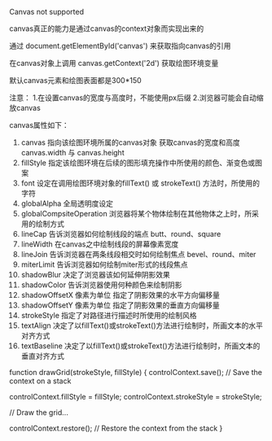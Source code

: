 <canvas id="canvas" width="600" height="300">Canvas not supported</canvas>

canvas真正的能力是通过canvas的context对象而实现出来的  

通过 document.getElementById('canvas') 来获取指向canvas的引用

在canvas对象上调用 canvas.getContext('2d') 获取绘图环境变量

默认canvas元素和绘图表面都是300*150 

注意： 1.在设置canvas的宽度与高度时，不能使用px后缀
      2.浏览器可能会自动缩放canvas

canvas属性如下：
1. canvas 指向该绘图环境所属的canvas对象   获取canvas的宽度和高度  canvas.width 与 canvas.height
2. fillStyle 指定该绘图环境在后续的图形填充操作中所使用的颜色、渐变色或图案
3. font 设定在调用绘图环境对象的fillText() 或 strokeText() 方法时，所使用的字符
4. globalAlpha 全局透明度设定
5. globalCompsiteOperation 浏览器将某个物体绘制在其他物体之上时，所采用的绘制方式
6. lineCap 告诉浏览器如何绘制线段的端点 butt、round、square
7. lineWidth 在canvas之中绘制线段的屏幕像素宽度
8. lineJoin 告诉浏览器在两条线段相交时如何绘制焦点 bevel、round、miter
9. miterLimit 告诉浏览器如何绘制miter形式的线段焦点
10. shadowBlur 决定了浏览器该如何延伸阴影效果
11. shadowColor 告诉浏览器使用何种颜色来绘制阴影
12. shadowOffsetX 像素为单位 指定了阴影效果的水平方向偏移量
13. shadowOffsetY 像素为单位 指定了阴影效果的垂直方向偏移量
14. strokeStyle 指定了对路径进行描述时所使用的绘制风格
15. textAlign 决定了以fillText()或strokeText()方法进行绘制时，所画文本的水平对齐方式
15. textBaseline 决定了以fillText()或strokeText()方法进行绘制时，所画文本的垂直对齐方式

function drawGrid(strokeStyle, fillStyle) {
  controlContext.save(); // Save the context on a stack

  controlContext.fillStyle = fillStyle;
  controlContext.strokeStyle = strokeStyle;

  // Draw the grid...

  controlContext.restore(); // Restore the context from the stack
}